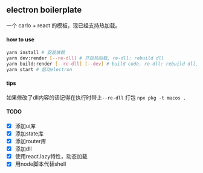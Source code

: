 ## electron boilerplate
一个 carlo + react 的模板，现已经支持热加载。

#### how to use
```bash
yarn install # 安装依赖
yarn dev:render [--re-dll] # 开启热加载, re-dll: rebuild dll
yarn build:render [--re-dll] [--dev] # build code. re-dll: rebuild dll, dev: dev config
yarn start # 启动electron
```

#### tips
如果修改了dll内容的话记得在执行时带上`--re-dll`
打包 `npx pkg -t macos .`

#### TODO
* [x] 添加ui库
* [x] 添加state库
* [x] 添加router库
* [x] 添加dll
* [x] 使用react.lazy特性，动态加载
* [x] 用node脚本代替shell